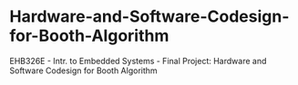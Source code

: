 # Hardware-and-Software-Codesign-for-Booth-Algorithm
EHB326E - Intr. to Embedded Systems - Final Project: Hardware and Software Codesign for Booth Algorithm
